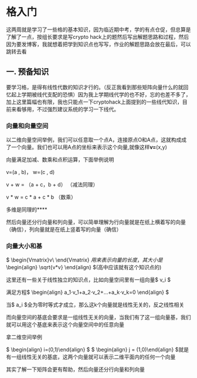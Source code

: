 # 格入门
这两周就是学习了一些格的基本知识，因为临近期中考，学的有点仓促，但总算是了解了一点，按组长要求是写crypto hack上的题然后写出解题思路和过程，然后因为要发博客，我就想着把学到知识点也写写，作业的解题思路会放在最后，可以跳转去看



## 一. 预备知识
要学习格，是得有线性代数的知识才行的。（反正我看到那些矩阵向量什么的就回忆起上学期被线代支配的恐惧）因为我上学期线代学的也不好，忘的也差不多了，加上这里篇幅也有限，我也只能点一下cryptohack上面提到的一些线代知识，目前来看够用，不过强烈建议系统的学习一下线代。

### 向量和向量空间
以二维向量空间举例，我们可以任意取一个点A，连接原点O和A点，这就构成成了一个向量。我们也可以用A点的坐标来表示这个向量,就像这样**v=**(x,y)

向量满足加减、数乘和点积运算，下面举例说明

v=(a , b)， w=(c , d)

v + w = （a + c，b + d） （减法同理）

v * w = c * a + c * b         （数乘）

多维是同理的****

然后向量还分行向量和列向量，可以简单理解为行向量就是在纸上横着写的向量（确信），列向量就是在纸上竖着写的向量（确信）

### 向量大小和基
$ \begin{Vmatrix}v\\ \end{Vmatrix} $用来表示向量的长度，其大小是$ \begin{align}
\sqrt{v*v}
\end{align} $(高中应该就有这个知识点的)

这里还有一些关于线性独立的知识点，比如向量空间里有一组向量$ v_i $

满足方程$ \begin{align} a_1⋅v_1+a_2⋅v_2+…+a_k⋅v_k=0 \end{align} $

当$ a_i
 $全为零时等式才成立，那么这k个向量就是线性无关的，反之线性相关

而向量空间的基底会要求是一组线性无关的向量，当我们有了这一组向量基，我们就可以用这个基底来表示这个向量空间中的任意向量

拿二维空间举例

$ \begin{align} i=(0,1)\end{align} $ $ \begin{align} j = (1,0)\end{align} $就是有一组线性无关的基底，这两个向量就可以表示二维平面内的任何一个向量

 

其实了解一下矩阵会更有帮助，然后向量还分行向量和列向量









